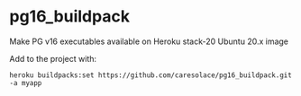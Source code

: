 # pg16_buildpack
Make PG v16 executables available on Heroku stack-20 Ubuntu 20.x image

Add to the project with:

```shell
heroku buildpacks:set https://github.com/caresolace/pg16_buildpack.git -a myapp
```
